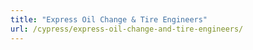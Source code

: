 ```yaml
---
title: "Express Oil Change & Tire Engineers"
url: /cypress/express-oil-change-and-tire-engineers/
---
```

